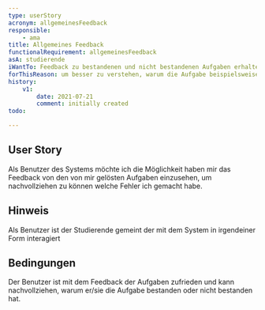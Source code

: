 ```yaml
---
type: userStory
acronym: allgemeinesFeedback
responsible:
    - ama
title: Allgemeines Feedback
functionalRequirement: allgemeinesFeedback
asA: studierende
iWantTo: Feedback zu bestandenen und nicht bestandenen Aufgaben erhalten
forThisReason: um besser zu verstehen, warum die Aufgabe beispielsweise nicht bestanden wurde
history:
    v1:
        date: 2021-07-21
        comment: initially created
todo:

---
```


## User Story
Als Benutzer des Systems möchte ich die Möglichkeit haben mir das Feedback von den von mir gelösten Aufgaben einzusehen, um nachvollziehen zu können welche Fehler ich gemacht habe.

## Hinweis
Als Benutzer ist der Studierende gemeint der mit dem System in irgendeiner Form interagiert 

## Bedingungen
Der Benutzer ist mit dem Feedback der Aufgaben zufrieden und kann nachvollziehen, warum er/sie die Aufgabe bestanden oder nicht bestanden hat.